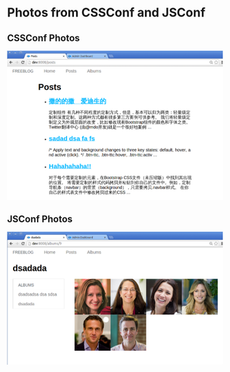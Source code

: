 # Photos from CSSConf and JSConf

## CSSConf Photos

![](/content/photos/2013-12/posts.png)

## JSConf Photos

![](/content/photos/2013-12/albums.png)
